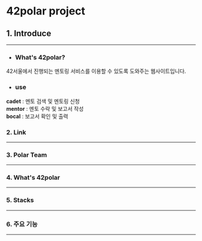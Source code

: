 42polar project
=============

## 1. Introduce
-------------
 * ### What's 42polar?
  42서울에서 진행되는 멘토링 서비스를 이용할 수 있도록 도와주는 웹사이트입니다.
  
 * ### use
  **cadet** : 멘토 검색 및 멘토링 신청 <br>
  **mentor** : 멘토 수락 및 보고서 작성 <br>
  **bocal** : 보고서 확인 및 출력 <br>
  
### 2. Link
-------------

### 3. Polar Team
-------------

### 4. What's 42polar
-------------

### 5. Stacks
-------------

### 6. 주요 기능
-------------
